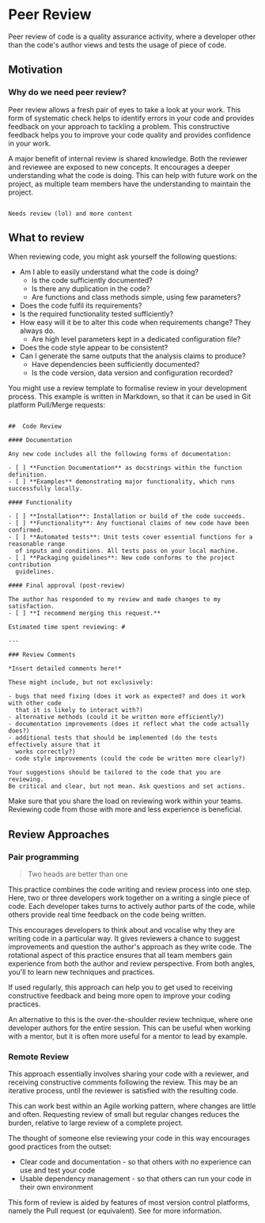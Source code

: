 # Peer Review

Peer review of code is a quality assurance activity, where a developer other than the code's author views and tests the usage of piece of code.

## Motivation

### Why do we need peer review?

Peer review allows a fresh pair of eyes to take a look at your work.
This form of systematic check helps to identify errors in your code and provides feedback on your approach to tackling a problem.
This constructive feedback helps you to improve your code quality and provides confidence in your work.

A major benefit of internal review is shared knowledge.
Both the reviewer and reviewee are exposed to new concepts.
It encourages a deeper understanding what the code is doing.
This can help with future work on the project, as multiple team members have the understanding to maintain the project.

```{todo}

Needs review (lol) and more content

```
## What to review

When reviewing code, you might ask yourself the following questions:
* Am I able to easily understand what the code is doing?
    * Is the code sufficiently documented?
    * Is there any duplication in the code?
    * Are functions and class methods simple, using few parameters?
* Does the code fulfil its requirements?
* Is the required functionality tested sufficiently?
* How easy will it be to alter this code when requirements change? They always do.
    * Are high level parameters kept in a dedicated configuration file?
* Does the code style appear to be consistent?
* Can I generate the same outputs that the analysis claims to produce?
    * Have dependencies been sufficiently documented?
    * Is the code version, data version and configuration recorded?

You might use a review template to formalise review in your development process.
This example is written in Markdown, so that it can be used in Git platform Pull/Merge requests:


```{code-block} markdown

##  Code Review

#### Documentation

Any new code includes all the following forms of documentation:

- [ ] **Function Documentation** as docstrings within the function definition.
- [ ] **Examples** demonstrating major functionality, which runs successfully locally.

#### Functionality

- [ ] **Installation**: Installation or build of the code succeeds.
- [ ] **Functionality**: Any functional claims of new code have been confirmed.
- [ ] **Automated tests**: Unit tests cover essential functions for a reasonable range
  of inputs and conditions. All tests pass on your local machine.
- [ ] **Packaging guidelines**: New code conforms to the project contribution
  guidelines.

#### Final approval (post-review)

The author has responded to my review and made changes to my satisfaction.
- [ ] **I recommend merging this request.**

Estimated time spent reviewing: #

---

### Review Comments

*Insert detailed comments here!*

These might include, but not exclusively:

- bugs that need fixing (does it work as expected? and does it work with other code
  that it is likely to interact with?)
- alternative methods (could it be written more efficiently?)
- documentation improvements (does it reflect what the code actually does?)
- additional tests that should be implemented (do the tests effectively assure that it
  works correctly?)
- code style improvements (could the code be written more clearly?)

Your suggestions should be tailored to the code that you are reviewing.
Be critical and clear, but not mean. Ask questions and set actions.

```

Make sure that you share the load on reviewing work within your teams.
Reviewing code from those with more and less experience is beneficial.


## Review Approaches

### Pair programming

> Two heads are better than one

This practice combines the code writing and review process into one step.
Here, two or three developers work together on a writing a single piece of code.
Each developer takes turns to actively author parts of the code, while others provide real time feedback on the code being written.

This encourages developers to think about and vocalise why they are writing code in a particular way.
It gives reviewers a chance to suggest improvements and question the author's approach as they write code.
The rotational aspect of this practice ensures that all team members gain experience from both the author and review perspective.
From both angles,  you'll to learn new techniques and practices.

If used regularly, this approach can help you to get used to receiving constructive feedback and being more open to improve your coding practices.

An alternative to this is the over-the-shoulder review technique, where one developer authors for the entire session.
This can be useful when working with a mentor, but it is often more useful for a mentor to lead by example.


### Remote Review

This approach essentially involves sharing your code with a reviewer, and receiving constructive comments following the review.
This may be an iterative process, until the reviewer is satisfied with the resulting code.

This can work best within an Agile working pattern, where changes are little and often. Requesting review of small but regular changes reduces the burden, relative to large review of a complete project.

The thought of someone else reviewing your code in this way encourages good practices from the outset:
* Clear code and documentation - so that others with no experience can use and test your code
* Usable dependency management - so that others can run your code in their own environment

This form of review is aided by features of most version control platforms, namely the Pull request (or equivalent).
See [](version_control.md) for more information.
